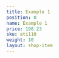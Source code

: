 ```yaml
---
title: Example 1
position: 0
name: Example 1
price: 198.23
sku: ati110
weight: 10
layout: shop-item
---
```


   